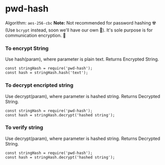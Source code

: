 # pwd-hash
Algorithm: `aes-256-cbc`
**Note:** Not recommended for password hashing ☢️ (Use `bcrypt` instead, soon we'll have our own 🤗). It's sole purpose is for communication encryption. 🚀
### To encrypt String
Use hash(param), where parameter is plain text.
Returns Encrypted String.
```
const stringHash = require('pwd-hash');
const hash = stringHash.hash('text');
```

### To decrypt encripted string
Use decrypt(param), where parameter is hashed string.
Returns Decrypted String.
```
const stringHash = require('pwd-hash');
const hash = stringHash.decrypt('hashed string');
```

### To verify string
Use decrypt(param), where parameter is hashed string.
Returns Decrypted String.
```
const stringHash = require('pwd-hash');
const hash = stringHash.decrypt('hashed string');
```